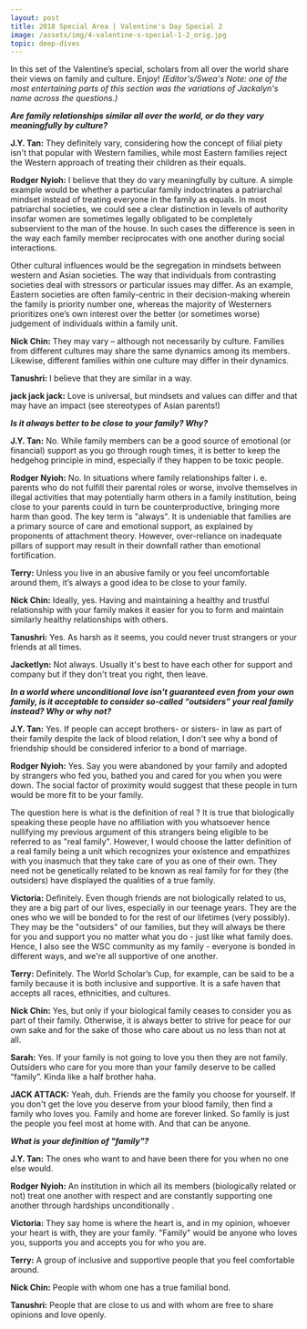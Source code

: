 ```yaml
---
layout: post
title: 2018 Special Area​ | Valentine's Day Special 2
image: /assets/img/4-valentine-s-special-1-2_orig.jpg
topic: deep-dives
---
```


In this set of the Valentine’s special, scholars from all over the world share their views on family and culture. Enjoy!
*(Editor's/Swea's Note: one of the most entertaining parts of this section was the variations of Jackalyn's name across the questions.)*

***Are family relationships similar all over the world, or do they vary meaningfully by culture?*** 

**J.Y. Tan:** They definitely vary, considering how the concept of filial piety isn't that popular with Western families, while most Eastern families reject the Western approach of treating their children as their equals.

**Rodger Nyioh:** I believe that they do vary meaningfully by culture. A simple example would be whether a particular family indoctrinates a patriarchal mindset instead of treating everyone in the family as equals. In most patriarchal societies, we could see a clear distinction in levels of authority insofar women are sometimes legally obligated to be completely subservient to the man of the house. In such cases the difference is seen in the way each family member reciprocates with one another during social interactions.

Other cultural influences would be the segregation in mindsets between western and Asian societies. The way that individuals from contrasting societies deal with stressors or particular issues may differ. As an example, Eastern societies are often family-centric in their decision-making wherein the family is priority number one, whereas the majority of Westerners prioritizes one’s own interest over the better (or sometimes worse) judgement of individuals within a family unit.

**Nick Chin:** They may vary – although not necessarily by culture. Families from different cultures may share the same dynamics among its members. Likewise, different families within one culture may differ in their dynamics.

**Tanushri:** I believe that they are similar in a way.

**jack jack jack:** Love is universal, but mindsets and values can differ and that may have an impact (see stereotypes of Asian parents!)


***Is it always better to be close to your family? Why?***

**J.Y. Tan:** No. While family members can be a good source of emotional (or financial) support as you go through rough times, it is better to keep the hedgehog principle in mind, especially if they happen to be toxic people.

**Rodger Nyioh:** No. In situations where family relationships falter i. e. parents who do not fulfill their parental roles or worse, involve themselves in illegal activities that may potentially harm others in a family institution, being close to your parents could in turn be counterproductive, bringing more harm than good. The key term is "always". It is undeniable that families are a primary source of care and emotional support, as explained by proponents of attachment theory. However, over-reliance on inadequate pillars of support may result in their downfall rather than emotional fortification.

**Terry:** Unless you live in an abusive family or you feel uncomfortable around them, it’s always a good idea to be close to your family. 

**Nick Chin:** Ideally, yes. Having and maintaining a healthy and trustful relationship with your family makes it easier for you to form and maintain similarly healthy relationships with others.

**Tanushri:** Yes. As harsh as it seems, you could never trust strangers or your friends at all times. 

**Jacketlyn:** Not always. Usually it's best to have each other for support and company but if they don't treat you right, then leave.


***In a world where unconditional love isn't guaranteed even from your own family, is it acceptable to consider so-called “outsiders” your real family instead? Why or why not?***

**J.Y. Tan:** Yes. If people can accept brothers- or sisters- in law as part of their family despite the lack of blood relation, I don't see why a bond of friendship should be considered inferior to a bond of marriage.

**Rodger Nyioh:** Yes. Say you were abandoned by your family and adopted by strangers who fed you, bathed you and cared for you when you were down. The social factor of proximity would suggest that these people in turn would be more fit to be your family.

The question here is what is the definition of real ? It is true that biologically speaking these people have no affiliation with you whatsoever hence nullifying my previous argument of this strangers being eligible to be referred to as "real family". However, I would choose the latter definition of a real family being a unit which recognizes your existence and empathizes with you inasmuch that they take care of you as one of their own. They need not be genetically related to be known as real family for for they (the outsiders) have displayed the qualities of a true family.

**Victoria:** Definitely. Even though friends are not biologically related to us, they are a big part of our lives, especially in our teenage years. They are the ones who we will be bonded to for the rest of our lifetimes (very possibly). They may be the "outsiders" of our families, but they will always be there for you and support you no matter what you do - just like what family does. Hence, I also see the WSC community as my family - everyone is bonded in different ways, and we're all supportive of one another. 

**Terry:** Definitely. The World Scholar’s Cup, for example, can be said to be a family because it is both inclusive and supportive. It is a safe haven that accepts all races, ethnicities, and cultures.

**Nick Chin:** Yes, but only if your biological family ceases to consider you as part of their family. Otherwise, it is always better to strive for peace for our own sake and for the sake of those who care about us no less than not at all.

**Sarah:** Yes. If your family is not going to love you then they are not family. Outsiders who care for you more than your family deserve to be called “family”. Kinda like a half brother haha.

**JACK ATTACK:** Yeah, duh. Friends are the family you choose for yourself. If you don't get the love you deserve from your blood family, then find a family who loves you. Family and home are forever linked. So family is just the people you feel most at home with. And that can be anyone.


***What is your definition of "family"?***

**J.Y. Tan:** The ones who want to and have been there for you when no one else would.

**Rodger Nyioh:** An institution in which all its members (biologically related or not) treat one another with respect and are constantly supporting one another through hardships unconditionally .

**Victoria:** They say home is where the heart is, and in my opinion, whoever your heart is with, they are your family. "Family" would be anyone who loves you, supports you and accepts you for who you are.

**Terry:** A group of inclusive and supportive people that you feel comfortable around.

**Nick Chin:** People with whom one has a true familial bond.

**Tanushri:** People that are close to us and with whom are free to share opinions and love openly.

<br>